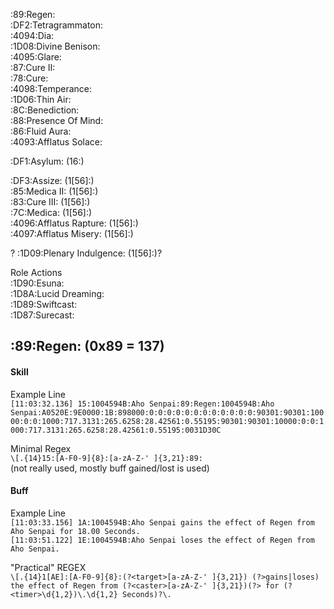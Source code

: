 

:89:Regen:  
:DF2:Tetragrammaton:  
:4094:Dia:  
:1D08:Divine Benison:  
:4095:Glare:  
:87:Cure II:  
:78:Cure:  
:4098:Temperance:  
:1D06:Thin Air:  
:8C:Benediction:  
:88:Presence Of Mind:  
:86:Fluid Aura:  
:4093:Afflatus Solace:  


:DF1:Asylum: (16:)  


:DF3:Assize: (1[56]:)  
:85:Medica II: (1[56]:)  
:83:Cure III: (1[56]:)  
:7C:Medica: (1[56]:)  
:4096:Afflatus Rapture: (1[56]:)  
:4097:Afflatus Misery: (1[56]:)

? :1D09:Plenary Indulgence: (1[56]:)?  


Role Actions  
:1D90:Esuna:  
:1D8A:Lucid Dreaming:  
:1D89:Swiftcast:  
:1D87:Surecast:  



## :89:Regen: (0x89 = 137)

#### Skill

Example Line  
`[11:03:32.136] 15:1004594B:Aho Senpai:89:Regen:1004594B:Aho Senpai:A0520E:9E0000:1B:898000:0:0:0:0:0:0:0:0:0:0:0:0:90301:90301:10000:0:0:1000:717.3131:265.6258:28.42561:0.55195:90301:90301:10000:0:0:1000:717.3131:265.6258:28.42561:0.55195:0031D30C`

Minimal Regex  
`\[.{14}15:[A-F0-9]{8}:[a-zA-Z-' ]{3,21}:89:`  
(not really used, mostly buff gained/lost is used)

#### Buff

Example Line  
`[11:03:33.156] 1A:1004594B:Aho Senpai gains the effect of Regen from Aho Senpai for 18.00 Seconds.`  
`[11:03:51.122] 1E:1004594B:Aho Senpai loses the effect of Regen from Aho Senpai.`

"Practical" REGEX  
`\[.{14}1[AE]:[A-F0-9]{8}:(?<target>[a-zA-Z-' ]{3,21}) (?>gains|loses) the effect of Regen from (?<caster>[a-zA-Z-' ]{3,21})(?> for (?<timer>\d{1,2})\.\d{1,2} Seconds)?\.`  
